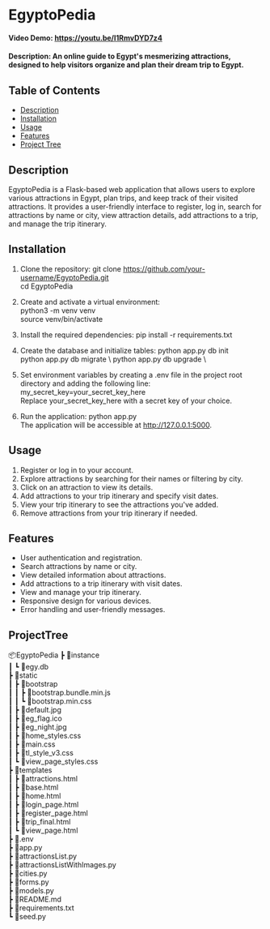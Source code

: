 # EgyptoPedia
#### Video Demo:  https://youtu.be/I1RmvDYD7z4
#### Description: An online guide to Egypt's mesmerizing attractions, designed to help visitors organize and plan their dream trip to Egypt.



## Table of Contents
- [Description](#description)
- [Installation](#installation)
- [Usage](#usage)
- [Features](#features)
- [Project Tree](#projecttree)



## Description
EgyptoPedia is a Flask-based web application that allows users to explore various attractions in Egypt, plan trips, and keep track of their visited attractions. It provides a user-friendly interface to register, log in, search for attractions by name or city, view attraction details, add attractions to a trip, and manage the trip itinerary.

## Installation

1. Clone the repository:
   git clone https://github.com/your-username/EgyptoPedia.git \
   cd EgyptoPedia

2. Create and activate a virtual environment: \
   python3 -m venv venv \
   source venv/bin/activate 

3. Install the required dependencies:
   pip install -r requirements.txt

4. Create the database and initialize tables:
   python app.py db init \
   python app.py db migrate \ 
   python app.py db upgrade \

5. Set environment variables by creating a .env file in the project root directory and adding the following line:
   my_secret_key=your_secret_key_here \
   Replace your_secret_key_here with a secret key of your choice. 

6. Run the application:
   python app.py \
   The application will be accessible at http://127.0.0.1:5000. 

## Usage
1. Register or log in to your account.
2. Explore attractions by searching for their names or filtering by city.
3. Click on an attraction to view its details.
4. Add attractions to your trip itinerary and specify visit dates.
5. View your trip itinerary to see the attractions you've added.
6. Remove attractions from your trip itinerary if needed.


## Features

- User authentication and registration.
- Search attractions by name or city.
- View detailed information about attractions.
- Add attractions to a trip itinerary with visit dates.
- View and manage your trip itinerary.
- Responsive design for various devices.
- Error handling and user-friendly messages.

## ProjectTree

📦EgyptoPedia
 ┣ 📂instance \
 ┃ ┗ 📜egy.db \
 ┣ 📂static \
 ┃ ┣ 📂bootstrap \
 ┃ ┃ ┣ 📜bootstrap.bundle.min.js \
 ┃ ┃ ┗ 📜bootstrap.min.css \
 ┃ ┣ 📜default.jpg \
 ┃ ┣ 📜eg_flag.ico \
 ┃ ┣ 📜eg_night.jpg \
 ┃ ┣ 📜home_styles.css\
 ┃ ┣ 📜main.css\
 ┃ ┣ 📜tl_style_v3.css\
 ┃ ┗ 📜view_page_styles.css\
 ┣ 📂templates\
 ┃ ┣ 📜attractions.html\
 ┃ ┣ 📜base.html\
 ┃ ┣ 📜home.html\
 ┃ ┣ 📜login_page.html\
 ┃ ┣ 📜register_page.html\
 ┃ ┣ 📜trip_final.html\
 ┃ ┗ 📜view_page.html\
 ┣ 📜.env\
 ┣ 📜app.py\
 ┣ 📜attractionsList.py\
 ┣ 📜attractionsListWithImages.py\
 ┣ 📜cities.py\
 ┣ 📜forms.py\
 ┣ 📜models.py\
 ┣ 📜README.md\
 ┣ 📜requirements.txt\
 ┗ 📜seed.py





